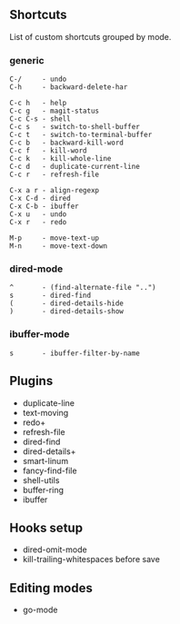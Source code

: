 ## Shortcuts

List of custom shortcuts grouped by mode.

### generic

    C-/     - undo
    C-h     - backward-delete-har
    
    C-c h   - help
    C-c g   - magit-status
    C-c C-s - shell
    C-c s   - switch-to-shell-buffer
    C-c t   - switch-to-terminal-buffer
    C-c b   - backward-kill-word
    C-c f   - kill-word
    C-c k   - kill-whole-line
    C-c d   - duplicate-current-line
    C-c r   - refresh-file

    C-x a r - align-regexp
    C-x C-d - dired
    C-x C-b - ibuffer
    C-x u   - undo
    C-x r   - redo

    M-p     - move-text-up
    M-n     - move-text-down

### dired-mode

    ^       - (find-alternate-file "..")
    s       - dired-find
    (       - dired-details-hide
    )       - dired-details-show

### ibuffer-mode

    s       - ibuffer-filter-by-name

## Plugins

* duplicate-line
* text-moving
* redo+
* refresh-file
* dired-find
* dired-details+
* smart-linum
* fancy-find-file
* shell-utils
* buffer-ring
* ibuffer

## Hooks setup

* dired-omit-mode
* kill-trailing-whitespaces before save

## Editing modes

* go-mode

